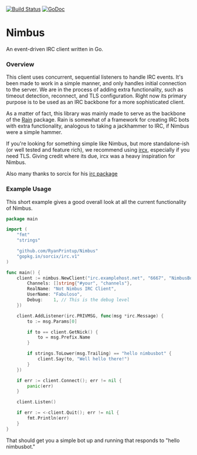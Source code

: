 [![Build Status](https://travis-ci.org/RyanPrintup/Nimbus.svg)](https://travis-ci.org/RyanPrintup/Nimbus)
[![GoDoc](https://godoc.org/github.com/RyanPrintup/Nimbus?status.svg)](https://godoc.org/github.com/RyanPrintup/Nimbus)

# Nimbus
An event-driven IRC client written in Go.

### Overview

This client uses concurrent, sequential listeners to handle IRC events. It's been made to work in a
simple manner, and only handles initial connection to the server. We are in the process of adding
extra functionality, such as timeout detection, reconnect, and TLS configuration. Right now its
primary purpose is to be used as an IRC backbone for a more sophisticated client. 

As a matter of fact, this library was mainly made to serve as the backbone of the [Rain](https://github.com/raindevteam/rain) package.
Rain is somewhat of a framework for creating IRC bots with extra functionality, analogous to taking
a jackhammer to IRC, if Nimbus were a simple hammer.

If you're looking for something simple like Nimbus, but more standalone-ish (or well tested
and feature rich), we recommend using [ircx](https://github.com/nickvanw/ircx), especially if you need TLS.
Giving credit where its due, ircx was a heavy inspiration for Nimbus.

Also many thanks to sorcix for his [irc package](https://github.com/sorcix/irc) 

### Example Usage

This short example gives a good overall look at all the current functionality of Nimbus.

```go
package main

import (
	"fmt"
	"strings"

	"github.com/RyanPrintup/Nimbus"
	"gopkg.in/sorcix/irc.v1"
)

func main() {
	client := nimbus.NewClient("irc.examplehost.net", "6667", "NimbusBot", nimbus.Config{
		Channels: []string{"#your", "channels"},
		RealName: "Not Nimbus IRC Client",
		UserName: "Fabuloso",
		Debug:    1, // This is the debug level
	})

	client.AddListener(irc.PRIVMSG, func(msg *irc.Message) {
		to := msg.Params[0]

		if to == client.GetNick() {
			to = msg.Prefix.Name
		}

		if strings.ToLower(msg.Trailing) == "hello nimbusbot" {
			client.Say(to, "Well hello there!")
		}
	})

	if err := client.Connect(); err != nil {
		panic(err)
	}

	client.Listen()

	if err := <-client.Quit(); err != nil {
		fmt.Println(err)
	}
}
```

That should get you a simple bot up and running that responds to "hello nimbusbot."